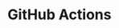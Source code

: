---
title: GitHub Actions
description: Implement continuous integration and deployment CI/CD with GitHub Actions
weight: 46
lastmod: 2021-09-05T10:23:30-09:00
draft: false
vimeo: 
emoji: 🦾
video_length: 2:00
---